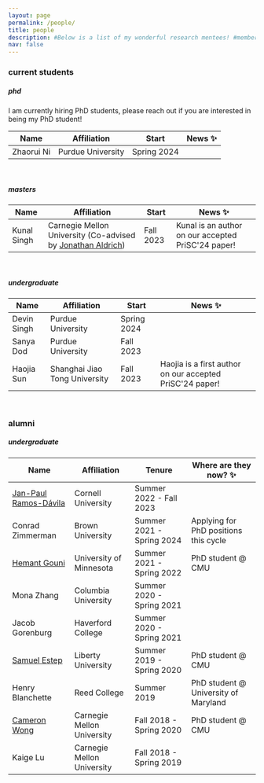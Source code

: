 ```yaml
---
layout: page
permalink: /people/
title: people
description: #Below is a list of my wonderful research mentees! #members of the lab or group
nav: false
---
```


### current students

##### phd
I am currently hiring PhD students, please reach out if you are interested in being my PhD student!

| Name                 | Affiliation                   | Start       | News :sparkles:      |
| -----------          | -----------                   | ----------  | ----------           |
| Zhaorui Ni           | Purdue University             | Spring 2024 |                      |

<br>

##### masters

| Name                 | Affiliation                   | Start       | News :sparkles:      |
| -----------          | -----------                   | ----------  | ---------- |
| Kunal Singh          | Carnegie Mellon University (Co-advised by [Jonathan Aldrich](https://www.cs.cmu.edu/~aldrich/))   | Fall 2023   | Kunal is an author on our accepted PriSC'24 paper! |

<br>

##### undergraduate

| Name                 | Affiliation                   | Start       | News :sparkles:       |
| -----------          | -----------                   | ----------  | ---------- |
| Devin Singh          | Purdue University             | Spring 2024 |            |
| Sanya Dod            | Purdue University             | Fall 2023   |            |
| Haojia Sun           | Shanghai Jiao Tong University | Fall 2023   | Haojia is a first author on our accepted PriSC'24 paper! |

<br>

### alumni

##### undergraduate

| Name                                        | Affiliation                   | Tenure                     | Where are they now? :sparkles:      |
| -----------                                 | -----------                   | ----------                 | ---------- |
| [Jan-Paul Ramos-Dávila](https://jpramos.me/)| Cornell University            | Summer 2022 - Fall 2023    |  |
| Conrad Zimmerman                            | Brown University              | Summer 2021 - Spring 2024  | Applying for PhD positions this cycle |
| [Hemant Gouni](https://hgouni.com/)         | University of Minnesota       | Summer 2021 - Spring 2022  | PhD student @ CMU      |
| Mona Zhang                                  | Columbia University           | Summer 2020 - Spring 2021  |  |
| Jacob Gorenburg                             | Haverford College             | Summer 2020 - Spring 2021  |  |
| [Samuel Estep](https://samestep.com/)       | Liberty University            | Summer 2019 - Spring 2020  | PhD student @ CMU |
| Henry Blanchette                            | Reed College                  | Summer 2019                | PhD student @ University of Maryland |
| [Cameron Wong](https://camdar.io/)          | Carnegie Mellon University    | Fall 2018 - Spring 2020    | PhD student @ CMU |
| Kaige Lu                                    | Carnegie Mellon University    | Fall 2018 - Spring 2019    |  |